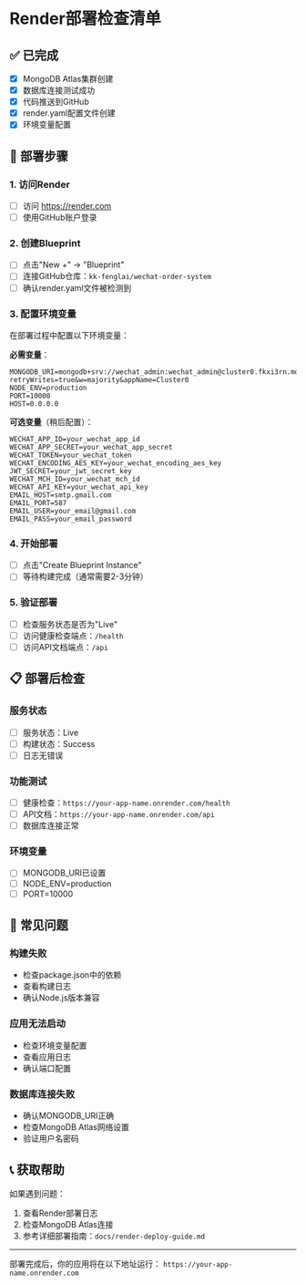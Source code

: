 # Render部署检查清单

## ✅ 已完成
- [x] MongoDB Atlas集群创建
- [x] 数据库连接测试成功
- [x] 代码推送到GitHub
- [x] render.yaml配置文件创建
- [x] 环境变量配置

## 🚀 部署步骤

### 1. 访问Render
- [ ] 访问 https://render.com
- [ ] 使用GitHub账户登录

### 2. 创建Blueprint
- [ ] 点击"New +" → "Blueprint"
- [ ] 连接GitHub仓库：`kk-fenglai/wechat-order-system`
- [ ] 确认render.yaml文件被检测到

### 3. 配置环境变量
在部署过程中配置以下环境变量：

**必需变量**：
```
MONGODB_URI=mongodb+srv://wechat_admin:wechat_admin@cluster0.fkxi3rn.mongodb.net/wechat_order_system?retryWrites=true&w=majority&appName=Cluster0
NODE_ENV=production
PORT=10000
HOST=0.0.0.0
```

**可选变量**（稍后配置）：
```
WECHAT_APP_ID=your_wechat_app_id
WECHAT_APP_SECRET=your_wechat_app_secret
WECHAT_TOKEN=your_wechat_token
WECHAT_ENCODING_AES_KEY=your_wechat_encoding_aes_key
JWT_SECRET=your_jwt_secret_key
WECHAT_MCH_ID=your_wechat_mch_id
WECHAT_API_KEY=your_wechat_api_key
EMAIL_HOST=smtp.gmail.com
EMAIL_PORT=587
EMAIL_USER=your_email@gmail.com
EMAIL_PASS=your_email_password
```

### 4. 开始部署
- [ ] 点击"Create Blueprint Instance"
- [ ] 等待构建完成（通常需要2-3分钟）

### 5. 验证部署
- [ ] 检查服务状态是否为"Live"
- [ ] 访问健康检查端点：`/health`
- [ ] 访问API文档端点：`/api`

## 📋 部署后检查

### 服务状态
- [ ] 服务状态：Live
- [ ] 构建状态：Success
- [ ] 日志无错误

### 功能测试
- [ ] 健康检查：`https://your-app-name.onrender.com/health`
- [ ] API文档：`https://your-app-name.onrender.com/api`
- [ ] 数据库连接正常

### 环境变量
- [ ] MONGODB_URI已设置
- [ ] NODE_ENV=production
- [ ] PORT=10000

## 🔧 常见问题

### 构建失败
- 检查package.json中的依赖
- 查看构建日志
- 确认Node.js版本兼容

### 应用无法启动
- 检查环境变量配置
- 查看应用日志
- 确认端口配置

### 数据库连接失败
- 确认MONGODB_URI正确
- 检查MongoDB Atlas网络设置
- 验证用户名密码

## 📞 获取帮助

如果遇到问题：
1. 查看Render部署日志
2. 检查MongoDB Atlas连接
3. 参考详细部署指南：`docs/render-deploy-guide.md`

---

部署完成后，你的应用将在以下地址运行：
`https://your-app-name.onrender.com` 